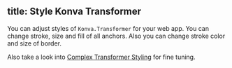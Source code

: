 ## title: Style Konva Transformer

You can adjust styles of `Konva.Transformer` for your web app. You can change stroke, size and fill of all anchors.
Also you can change stroke color and size of border.

Also take a look into [Complex Transformer Styling](/docs/select_and_transform/Transformer_Complex_Styling.html) for fine tuning.

<!-- {% iframe /downloads/code/select_and_transform/Transformer_Styling.html %} -->

<!-- {% include_code Konva Shape transform and selection styling Demo select_and_transform/Transformer_Styling.html %} -->

